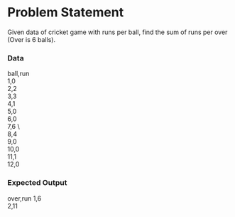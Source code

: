 # Problem Statement

Given data of cricket game with runs per ball, find the sum of runs per over (Over is 6 balls).

### Data
ball,run\
1,0    \
2,2    \
3,3\
4,1\
5,0\
6,0\
7,6 \   
8,4\
9,0\
10,0\
11,1\
12,0

### Expected Output
over,run
1,6\
2,11
